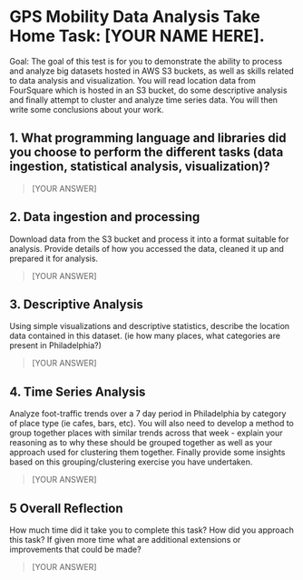 # GPS Mobility Data Analysis Take Home Task: [YOUR NAME HERE].

Goal: The goal of this test is for you to demonstrate the ability to process and analyze big datasets hosted in AWS S3 buckets, as well as skills related to data analysis and visualization.
You will read location data from FourSquare which is hosted in an S3 bucket, do some descriptive analysis and finally attempt to cluster and analyze time series data. You will then write some conclusions about your work.

## 1. What programming language and libraries did you choose to perform the different tasks (data ingestion, statistical analysis, visualization)?

> [YOUR ANSWER]

## 2. Data ingestion and processing 
Download data from the S3 bucket and process it into a format suitable for analysis. Provide details of how you accessed the data, cleaned it up and prepared it for analysis. 

> [YOUR ANSWER] 
 
## 3. Descriptive Analysis  
Using simple visualizations and descriptive statistics, describe the location data contained in this dataset. (ie how many places, what categories are present in Philadelphia?)  

> [YOUR ANSWER] 

 ## 4. Time Series Analysis  

Analyze foot-traffic trends over a 7 day period in Philadelphia by category of place type (ie cafes, bars, etc). You will also need to develop a method to group together places with similar trends across that week - explain your reasoning as to why these should be grouped together as well as your approach used for clustering them together. Finally provide some insights based on this grouping/clustering exercise you have undertaken.  

 > [YOUR ANSWER] 

 ## 5 Overall Reflection   

How much time did it take you to complete this task? How did you approach this task? If given more time what are additional extensions or improvements that could be made?  

 > [YOUR ANSWER]

